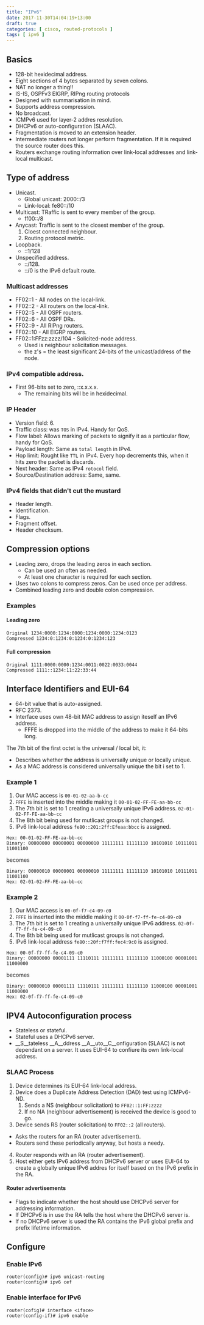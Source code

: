 ```yaml
---
title: "IPv6"
date: 2017-11-30T14:04:19+13:00
draft: true
categories: [ cisco, routed-protocols ]
tags: [ ipv6 ]
---
```


## Basics
* 128-bit hexidecimal address.
* Eight sections of 4 bytes separated by seven colons.
* NAT no longer a thing!!
* IS-IS, OSPFv3 EIGRP, RIPng routing protocols
* Designed with summarisation in mind.
* Supports address compression.
* No broadcast.
* ICMPv6 used for layer-2 addres resolution.
* DHCPv6 or auto-configuration (SLAAC).
* Fragmentation is moved to an extension header.
* Intermediate routers not longer perform fragmentation.  If it is required the source router does this.
* Routers exchange routing information over link-local addresses and link-local multicast.

## Type of address
* Unicast.
  * Global unicast: 2000::/3
  * Link-local: fe80::/10
* Multicast: TRaffic is sent to every member of the group.
  * ff00::/8
* Anycast: Traffic is sent to the closest member of the group.
  1. Cloest connected neighbour.
  2. Routing protocol metric.
* Loopback.
  * ::1/128
* Unspecified address.
  * ::/128.
  * ::/0 is the IPv6 default route.

### Multicast addresses
* FF02::1 - All nodes on the local-link.
* FF02::2 - All routers on the local-link.
* FF02::5 - All OSPF routers.
* FF02::6 - All OSPF DRs.
* FF02::9 - All RIPng routers.
* FF02::10 - All EIGRP routers.
* FF02::1:FFzz:zzzz/104 - Solicited-node address.
  * Used is neighbour solicitation messages.
  * the z's = the least significant 24-bits of the unicast/address of the node.

### IPv4 compatible address.
* First 96-bits set to zero, ::x.x.x.x.
  * The remaining bits will be in hexidecimal.


### IP Header
* Version field: 6.
* Traffic class: was `TOS` in IPv4.  Handy for QoS.
* Flow label: Allows marking of packets to signify it as a particular flow, handy for QoS.
* Payload length: Same as `total length` in IPv4.
* Hop limit: Rought like `TTL` in IPv4.  Every hop decrements this, when it hits zero the packet is discards.
* Next header: Same as IPv4 `rotocol` field.
* Source/Destination address: Same, same.

### IPv4 fields that didn't cut the mustard
* Header length.
* Identification.
* Flags.
* Fragment offset.
* Header checksum.

## Compression options
* Leading zero, drops the leading zeros in each section.
  * Can be used an often as needed.
  * At least one character is required for each section.
* Uses two colons to compress zeros.  Can be used once per address.
* Combined leading zero and double colon compression.

### Examples
#### Leading zero
```
Original 1234:0000:1234:0000:1234:0000:1234:0123
Compressed 1234:0:1234:0:1234:0:1234:123
```

#### Full compression
```
Original 1111:0000:0000:1234:0011:0022:0033:0044
Compressed 1111::1234:11:22:33:44
```

## Interface Identifiers and EUI-64
* 64-bit value that is auto-assigned.
* RFC 2373.
* Interface uses own 48-bit MAC address to assign iteself an IPv6 address.
  * FFFE is dropped into the middle of the address to make it 64-bits long.

The 7th bit of the first octet is the universal / local bit, it:

* Describes whether the address is universally unique or locally unique.
* As a MAC address is considered universally unique the bit i set to 1.

### Example 1
1. Our MAC access is `00-01-02-aa-b-cc`
2. `FFFE` is inserted into the middle making it `00-01-02-FF-FE-aa-bb-cc`
3. The 7th bit is set to 1 creating a universally unique IPv6 address. `02-01-02-FF-FE-aa-bb-cc`
4. The 8th bit being used for mutlicast groups is not changed.
5. IPv6 link-local address `fe80::201:2ff:Efeaa:bbcc` is assigned.

```
Hex: 00-01-02-FF-FE-aa-bb-cc
Binary: 00000000 00000001 00000010 11111111 11111110 10101010 10111011 11001100
```
becomes
```
Binary: 00000010 00000001 00000010 11111111 11111110 10101010 10111011 11001100
Hex: 02-01-02-FF-FE-aa-bb-cc
```

### Example 2
1. Our MAC access is `00-0f-f7-c4-09-c0`
2. `FFFE` is inserted into the middle making it `00-0f-f7-ff-fe-c4-09-c0`
3. The 7th bit is set to 1 creating a universally unique IPv6 address. `02-0f-f7-ff-fe-c4-09-c0`
4. The 8th bit being used for mutlicast groups is not changed.
5. IPv6 link-local address `fe80::20f:f7ff:fec4:9c0` is assigned.

```
Hex: 00-0f-f7-ff-fe-c4-09-c0
Binary: 00000000 00001111 11110111 11111111 11111110 11000100 00001001 11000000
```
becomes
```
Binary: 00000010 00001111 11110111 11111111 11111110 11000100 00001001 11000000
Hex: 02-0f-f7-ff-fe-c4-09-c0
```

## IPV4 Autoconfiguration process
* Stateless or stateful.
* Stateful uses a DHCPv6 server.
* __S__tateless __A__ddress __A__uto__C__onfiguration (SLAAC) is not dependant on a server.  It uses EUI-64 to confiure its own link-local address.

### SLAAC Process
1. Device determines its EUI-64 link-local address.
2. Device does a Duplicate Address Detection (DAD) test using ICMPv6-ND.
   1. Sends a NS (neighbour solicitation) to `FF02::1:FF:zzzz`
   2. If no NA (neighbour advertisement) is received the device is good to go.
3. Device sends RS (router solicitation) to `FF02::2` (all routers).
  * Asks the routers for an RA (router advertisement).
  * Routers send these periodically anyway, but hosts a needy.
4. Router responds with an RA (router advertisement).
5. Host either gets IPv6 address from DHCPv6 server or uses EUI-64 to create a globally unique IPv6 addres for itself based on the IPv6 prefix in the RA.

#### Router advertisements
* Flags to indicate whether the host should use DHCPv6 server for addressing information.
* If DHCPv6 is in use the RA tells the host where the DHCPv6 server is.
* If no DHCPv6 server is used the RA contains the IPv6 global prefix and prefix lifetime information.

## Configure
### Enable IPv6
```
router(config)# ipv6 unicast-routing
router(config)# ipv6 cef
```

### Enable interface for IPv6
```
router(cofig)# interface <iface>
router(config-if)# ipv6 enable
```